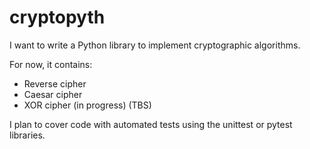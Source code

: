 # cryptopyth
I want to write a Python library to implement cryptographic algorithms.

For now, it contains:
* Reverse cipher
* Caesar cipher
* XOR cipher (in progress)
(TBS)

I plan to cover code with automated tests using the unittest or pytest libraries.